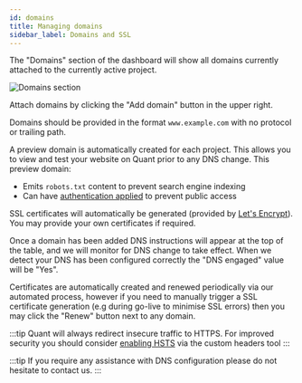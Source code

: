 ```yaml
---
id: domains
title: Managing domains
sidebar_label: Domains and SSL
---
```


The "Domains" section of the dashboard will show all domains currently attached to the currently active project.

![Domains section](/img/quant-dashboard-domains.jpg)

Attach domains by clicking the "Add domain" button in the upper right.

Domains should be provided in the format `www.example.com` with no protocol or trailing path.

A preview domain is automatically created for each project. This allows you to view and test your website on Quant prior to any DNS change. This preview domain:
  * Emits `robots.txt` content to prevent search engine indexing
  * Can have [authentication applied](/docs/dashboard/authentication) to prevent public access

SSL certificates will automatically be generated (provided by [Let's Encrypt](https://letsencrypt.org/)). You may provide your own certificates if required.

Once a domain has been added DNS instructions will appear at the top of the table, and we will monitor for DNS change to take effect. When we detect your DNS has been configured correctly the "DNS engaged" value will be "Yes".

Certificates are automatically created and renewed periodically via our automated process, however if you need to manually trigger a SSL certificate generation (e.g during go-live to minimise SSL errors) then you may click the "Renew" button next to any domain.

:::tip
Quant will always redirect insecure traffic to HTTPS. For improved security you should consider [enabling HSTS](/docs/dashboard/custom-http-headers) via the custom headers tool
:::

:::tip
If you require any assistance with DNS configuration please do not hesitate to contact us.
:::